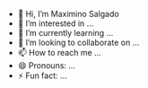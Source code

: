 - 👋 Hi, I’m Maximino Salgado
- 👀 I’m interested in ...
- 🌱 I’m currently learning ...
- 💞️ I’m looking to collaborate on ...
- 📫 How to reach me ...
- 😄 Pronouns: ...
- ⚡ Fun fact: ...

<!---
18maxsal/18maxsal is a ✨ special ✨ repository because its `README.md` (this file) appears on your GitHub profile.
You can click the Preview link to take a look at your changes.
--->
